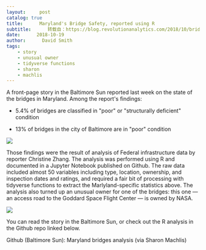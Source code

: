 ```yaml
---
layout:     post
catalog: true
title:      Maryland's Bridge Safety, reported using R
subtitle:      转载自：https://blog.revolutionanalytics.com/2018/10/bridge-safety-in-r.html
date:      2018-10-19
author:      David Smith
tags:
    - story
    - unusual owner
    - tidyverse functions
    - sharon
    - machlis
---
```


A front-page story in the Baltimore Sun reported last week on the state of the bridges in Maryland. Among the report's findings:

- 5.4% of bridges are classified in "poor" or "structurally deficient" condition

- 13% of bridges in the city of Baltimore are in "poor" condition


![](https://a0.typepad.com/6a0105360ba1c6970c022ad3738ba0200c-500wi)


Those findings were the result of analysis of Federal infrastructure data by reporter Christine Zhang. The analysis was performed using R and documented in a Jupyter Notebook published on Github. The raw data included almost 50 variables including type, location, ownership, and inspection dates and ratings, and required a fair bit of processing with tidyverse functions to extract the Marlyland-specific statistics above. The analysis also turned up an unusual owner for one of the bridges: this one — an access road to the Goddard Space Flight Center — is owned by NASA.

![](https://revolution-computing.typepad.com/.a/6a010534b1db25970b022ad39a0fce200d-400wi)


You can read the story in the Baltimore Sun, or check out the R analysis in the Github repo linked below.

Github (Baltimore Sun): Maryland bridges analysis (via Sharon Machlis)
